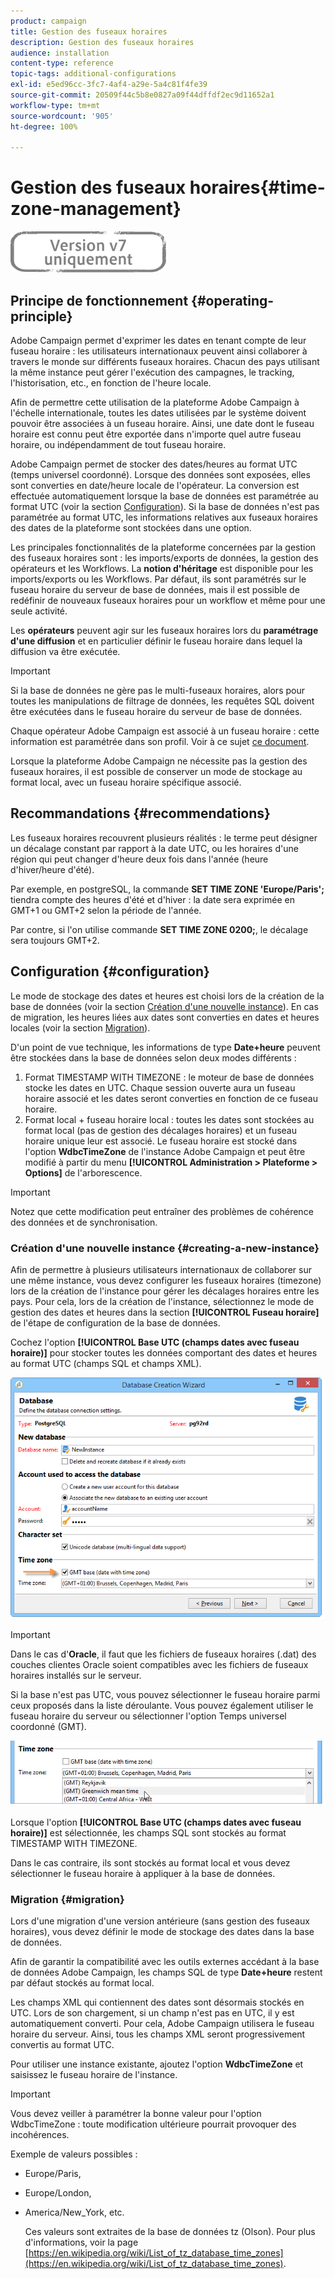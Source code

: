 ```yaml
---
product: campaign
title: Gestion des fuseaux horaires
description: Gestion des fuseaux horaires
audience: installation
content-type: reference
topic-tags: additional-configurations
exl-id: e5ed96cc-3fc7-4af4-a29e-5a4c81f4fe39
source-git-commit: 20509f44c5b8e0827a09f44dffdf2ec9d11652a1
workflow-type: tm+mt
source-wordcount: '905'
ht-degree: 100%

---
```


# Gestion des fuseaux horaires{#time-zone-management}

![](../../assets/v7-only.svg)

## Principe de fonctionnement {#operating-principle}

Adobe Campaign permet d&#39;exprimer les dates en tenant compte de leur fuseau horaire : les utilisateurs internationaux peuvent ainsi collaborer à travers le monde sur différents fuseaux horaires. Chacun des pays utilisant la même instance peut gérer l&#39;exécution des campagnes, le tracking, l&#39;historisation, etc., en fonction de l&#39;heure locale.

Afin de permettre cette utilisation de la plateforme Adobe Campaign à l&#39;échelle internationale, toutes les dates utilisées par le système doivent pouvoir être associées à un fuseau horaire. Ainsi, une date dont le fuseau horaire est connu peut être exportée dans n&#39;importe quel autre fuseau horaire, ou indépendamment de tout fuseau horaire.

Adobe Campaign permet de stocker des dates/heures au format UTC (temps universel coordonné). Lorsque des données sont exposées, elles sont converties en date/heure locale de l&#39;opérateur. La conversion est effectuée automatiquement lorsque la base de données est paramétrée au format UTC (voir la section [Configuration](#configuration)). Si la base de données n&#39;est pas paramétrée au format UTC, les informations relatives aux fuseaux horaires des dates de la plateforme sont stockées dans une option.

Les principales fonctionnalités de la plateforme concernées par la gestion des fuseaux horaires sont : les imports/exports de données, la gestion des opérateurs et les Workflows. La **notion d&#39;héritage** est disponible pour les imports/exports ou les Workflows. Par défaut, ils sont paramétrés sur le fuseau horaire du serveur de base de données, mais il est possible de redéfinir de nouveaux fuseaux horaires pour un workflow et même pour une seule activité.

Les **opérateurs** peuvent agir sur les fuseaux horaires lors du **paramétrage d&#39;une diffusion** et en particulier définir le fuseau horaire dans lequel la diffusion va être exécutée.

>[!IMPORTANT]
>
>Si la base de données ne gère pas le multi-fuseaux horaires, alors pour toutes les manipulations de filtrage de données, les requêtes SQL doivent être exécutées dans le fuseau horaire du serveur de base de données.

Chaque opérateur Adobe Campaign est associé à un fuseau horaire : cette information est paramétrée dans son profil. Voir à ce sujet [ce document](../../platform/using/access-management.md).

Lorsque la plateforme Adobe Campaign ne nécessite pas la gestion des fuseaux horaires, il est possible de conserver un mode de stockage au format local, avec un fuseau horaire spécifique associé.

## Recommandations       {#recommendations}

Les fuseaux horaires recouvrent plusieurs réalités : le terme peut désigner un décalage constant par rapport à la date UTC, ou les horaires d&#39;une région qui peut changer d&#39;heure deux fois dans l&#39;année (heure d&#39;hiver/heure d&#39;été).

Par exemple, en postgreSQL, la commande **SET TIME ZONE &#39;Europe/Paris&#39;;** tiendra compte des heures d&#39;été et d&#39;hiver : la date sera exprimée en GMT+1 ou GMT+2 selon la période de l&#39;année.

Par contre, si l&#39;on utilise commande **SET TIME ZONE 0200;**, le décalage sera toujours GMT+2.

## Configuration  {#configuration}

Le mode de stockage des dates et heures est choisi lors de la création de la base de données (voir la section [Création d&#39;une nouvelle instance](#creating-a-new-instance)). En cas de migration, les heures liées aux dates sont converties en dates et heures locales (voir la section [Migration](#migration)).

D&#39;un point de vue technique, les informations de type **Date+heure** peuvent être stockées dans la base de données selon deux modes différents :

1. Format TIMESTAMP WITH TIMEZONE : le moteur de base de données stocke les dates en UTC. Chaque session ouverte aura un fuseau horaire associé et les dates seront converties en fonction de ce fuseau horaire.
1. Format local + fuseau horaire local : toutes les dates sont stockées au format local (pas de gestion des décalages horaires) et un fuseau horaire unique leur est associé. Le fuseau horaire est stocké dans l&#39;option **WdbcTimeZone** de l&#39;instance Adobe Campaign et peut être modifié à partir du menu **[!UICONTROL Administration > Plateforme > Options]** de l&#39;arborescence.

>[!IMPORTANT]
>
>Notez que cette modification peut entraîner des problèmes de cohérence des données et de synchronisation.

### Création d&#39;une nouvelle instance {#creating-a-new-instance}

Afin de permettre à plusieurs utilisateurs internationaux de collaborer sur une même instance, vous devez configurer les fuseaux horaires (timezone) lors de la création de l&#39;instance pour gérer les décalages horaires entre les pays. Pour cela, lors de la création de l&#39;instance, sélectionnez le mode de gestion des dates et heures dans la section **[!UICONTROL Fuseau horaire]** de l&#39;étape de configuration de la base de données.

Cochez l&#39;option **[!UICONTROL Base UTC (champs dates avec fuseau horaire)]** pour stocker toutes les données comportant des dates et heures au format UTC (champs SQL et champs XML).

![](assets/install_wz_select_utc_option.png)

>[!IMPORTANT]
>
>Dans le cas d&#39;**Oracle**, il faut que les fichiers de fuseaux horaires (.dat) des couches clientes Oracle soient compatibles avec les fichiers de fuseaux horaires installés sur le serveur.

Si la base n&#39;est pas UTC, vous pouvez sélectionner le fuseau horaire parmi ceux proposés dans la liste déroulante. Vous pouvez également utiliser le fuseau horaire du serveur ou sélectionner l&#39;option Temps universel coordonné (GMT).

![](assets/install_wz_unselect_utc_option.png)

Lorsque l&#39;option **[!UICONTROL Base UTC (champs dates avec fuseau horaire)]** est sélectionnée, les champs SQL sont stockés au format TIMESTAMP WITH TIMEZONE.

Dans le cas contraire, ils sont stockés au format local et vous devez sélectionner le fuseau horaire à appliquer à la base de données.

### Migration {#migration}

Lors d&#39;une migration d&#39;une version antérieure (sans gestion des fuseaux horaires), vous devez définir le mode de stockage des dates dans la base de données.

Afin de garantir la compatibilité avec les outils externes accédant à la base de données Adobe Campaign, les champs SQL de type **Date+heure** restent par défaut stockés au format local.

Les champs XML qui contiennent des dates sont désormais stockés en UTC. Lors de son chargement, si un champ n&#39;est pas en UTC, il y est automatiquement converti. Pour cela, Adobe Campaign utilisera le fuseau horaire du serveur. Ainsi, tous les champs XML seront progressivement convertis au format UTC.

Pour utiliser une instance existante, ajoutez l&#39;option **WdbcTimeZone** et saisissez le fuseau horaire de l&#39;instance.

>[!IMPORTANT]
>
>Vous devez veiller à paramétrer la bonne valeur pour l&#39;option WdbcTimeZone : toute modification ultérieure pourrait provoquer des incohérences.

Exemple de valeurs possibles :

* Europe/Paris,
* Europe/London,
* America/New_York, etc.

   Ces valeurs sont extraites de la base de données tz (Olson). Pour plus d&#39;informations, voir la page [https://en.wikipedia.org/wiki/List_of_tz_database_time_zones](https://en.wikipedia.org/wiki/List_of_tz_database_time_zones).
